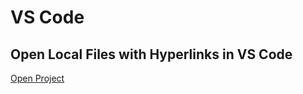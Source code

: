 # VS Code


## Open Local Files with Hyperlinks in VS Code

<A Href="Vscode://File/C:/Temp/Try.Md/">Open Project</A>

